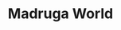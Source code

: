 ---
layout: page
title: "Madruga World"
category: "prototype"
type: lab
permalink: /lab/madruga_world/
---